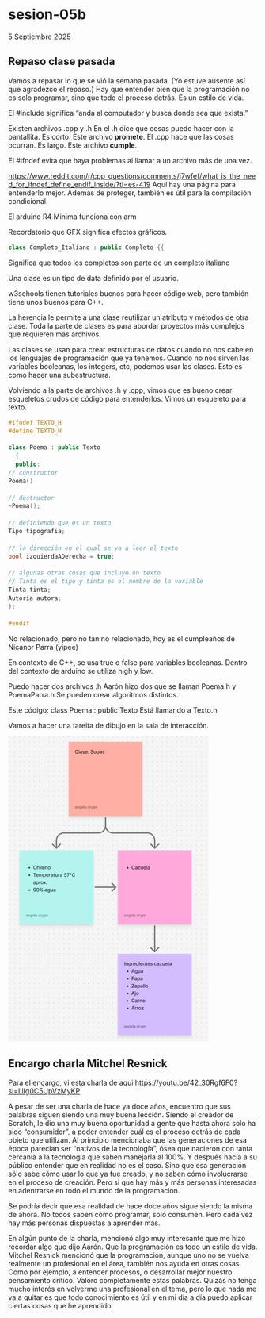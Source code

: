 # sesion-05b

5 Septiembre 2025

## Repaso clase pasada

Vamos a repasar lo que se vió la semana pasada. (Yo estuve ausente así que agradezco el repaso.)
Hay que entender bien que la programación no es solo programar, sino que todo el proceso detrás. Es un estilo de vida.

El #include significa “anda al computador y busca donde sea que exista.”

Existen archivos .cpp y .h
En el .h dice que cosas puedo hacer con la pantallita. Es corto. Este archivo **promete**.
El .cpp hace que las cosas ocurran. Es largo. Este archivo **cumple**.

El #ifndef evita que haya problemas al llamar a un archivo más de una vez.

<https://www.reddit.com/r/cpp_questions/comments/j7wfef/what_is_the_need_for_ifndef_define_endif_inside/?tl=es-419>
Aquí hay una página para entenderlo mejor. Además de proteger, también es útil para la compilación condicional.

El arduino R4 Minima funciona con arm

Recordatorio que GFX significa efectos gráficos.

```cpp
class Completo_Italiano : public Completo {{
```
Significa que todos los completos son parte de un completo italiano

Una clase es un tipo de data definido por el usuario. 

w3schools tienen tutoriales buenos para hacer código web, pero también tiene unos buenos para C++.

La herencia le permite a una clase reutilizar un atributo y métodos de otra clase. 
Toda la parte de clases es para abordar proyectos más complejos que requieren más archivos.

Las clases se usan para crear estructuras de datos cuando no nos cabe en los lenguajes de programación que ya tenemos. Cuando no nos sirven las variables booleanas, los integers, etc, podemos usar las clases. Esto es como hacer una subestructura.

Volviendo a la parte de archivos .h y .cpp, vimos que es bueno crear esqueletos crudos de código para entenderlos. Vimos un esqueleto para texto.

```cpp
#ifndef TEXTO_H
#define TEXTO_H

class Poema : public Texto
  {
  public:
// constructor
Poema()

// destructor
~Poema();

// definiendo que es un texto
Tipo tipografia;

// la dirección en el cual se va a leer el texto
bool izquierdaADerecha = true;

// algunas otras cosas que incluye un texto
// Tinta es el tipo y tinta es el nombre de la variable
Tinta tinta;
Autoria autora;
};

#endif

```

No relacionado, pero no tan no relacionado, hoy es el cumpleaños de Nicanor Parra (yipee)

En contexto de C++, se usa true o false para variables booleanas. Dentro del contexto de arduino se utiliza high y low.

Puedo hacer dos archivos .h
Aarón hizo dos que se llaman Poema.h y PoemaParra.h
Se pueden crear algoritmos distintos.

Este código: class Poema : public Texto
Está llamando a Texto.h

Vamos a hacer una tareita de dibujo en la sala de interacción.

![clase sopitas](./imagenes/clase_sopitas.png)

## Encargo charla Mitchel Resnick

Para el encargo, vi esta charla de aqui <https://youtu.be/42_30Rgf6F0?si=IllIg0C5UpVzMyKP>

A pesar de ser una charla de hace ya doce años, encuentro que sus palabras siguen siendo una muy buena lección.
Siendo el creador de Scratch, le dio una muy buena oportunidad a gente que hasta ahora solo ha sido “consumidor”, a poder entender cuál es el proceso detrás de cada objeto que utilizan.
Al principio mencionaba que las generaciones de esa época parecían ser “nativos de la tecnología”, ósea que nacieron con tanta cercanía a la tecnología que saben manejarla al 100%. Y después hacía a su público entender que en realidad no es el caso. Sino que esa generación sólo sabe cómo usar lo que ya fue creado, y no saben cómo involucrarse en el proceso de creación. Pero si que hay más y más personas interesadas en adentrarse en todo el mundo de la programación.

Se podría decir que esa realidad de hace doce años sigue siendo la misma de ahora. No todos saben cómo programar, solo consumen. Pero cada vez hay más personas dispuestas a aprender más.

En algún punto de la charla, mencionó algo muy interesante que me hizo recordar algo que dijo Aarón. Que la programación es todo un estilo de vida.
Mitchel Resnick mencionó que la programación, aunque uno no se vuelva realmente un profesional en el área, también nos ayuda en otras cosas. Como por ejemplo, a entender procesos, o desarrollar mejor nuestro pensamiento crítico. Valoro completamente estas palabras. Quizás no tenga mucho interés en volverme una profesional en el tema, pero lo que nada me va a quitar es que todo conocimiento es útil y en mi día a día puedo aplicar ciertas cosas que he aprendido.

